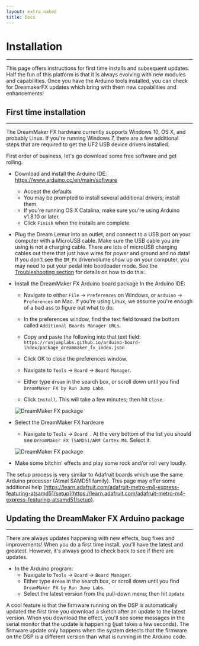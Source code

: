```yaml
---
layout: extra_naked
title: Docs
---
```


# Installation
------
This page offers instructions for first time installs and subsequent updates.  Half the fun of this platform is that it is always evolving with new modules and capabilities.  Once you have the Arduino tools installed, you can check for DreamakerFX updates which bring with them new capabilities and enhancements!


## First time installation 
------

The DreamMaker FX hardware currently supports Windows 10, OS X, and probably Linux.  If you're running Windows 7, there are a few additional steps that are required to get the UF2 USB device drivers installed.  

First order of business, let's go download some free software and get rolling.  

 * Download and install the Arduino IDE: https://www.arduino.cc/en/main/software
    * Accept the defaults
    * You may be prompted to install several additional drivers; install them.
    * If you're running OS X Catalina, make sure you're using Arduino v1.8.10 or later.
    * Click `Finish` when the installs are complete.

 * Plug the Dream Lemur into an outlet, and connect to a USB port on your computer with a MicroUSB cable.  Make sure the USB cable you are using is not a charging cable.  There are lots of microUSB charging cables out there that just have wires for power and ground and no data!  If you don't see the `DM_FX` drive/volume show up on your computer, you may need to put your pedal into bootloader mode.  See the [Troubleshooting section](https://www.dreammakerfx.com/troubleshooting) for details on how to do this.

 * Install the DreamMaker FX Arduino board package In the Arduino IDE:
    * Navigate to either `File` -> `Preferences` on Windows, or `Arduino` -> `Preferences` on Mac. If you're using Linux, we assume you're enough of a bad ass to figure out what to do.
    * In the preferences window, find the text field toward the bottom called `Additional Boards Manager URLs`.
    * Copy and paste the following into that text field: `https://runjumplabs.github.io/arduino-board-index/package_dreammaker_fx_index.json`
    * Click OK to close the preferences window.

    * Navigate to `Tools` -> `Board` -> `Board Manager`.
    * Either type `dream` in the search box, or scroll down until you find `DreamMaker FX by Run Jump Labs`.
    * Click `Install`. This will take a few minutes; then hit `Close`.

    ![DreamMaker FX package](https://runjumplabs.github.io/dreammaker_fx/assets/images/dmfx-package.png)
 
 * Select the DreamMaker FX hardeare
    * Navigate to `Tools` -> `Board `.  At the very bottom of the list you should see `DreamMaker FX (SAMD51/ARM Cortex M4`.  Select it.

    ![DreamMaker FX package](https://runjumplabs.github.io/dreammaker_fx/assets/images/select-board.png)

 * Make some bitchin' effects and play some rock and/or roll very loudly.

The setup process is very similar to Adafruit boards which use the same Arduino processor (Atmel SAMD51 family).  This page may offer some additional help [https://learn.adafruit.com/adafruit-metro-m4-express-featuring-atsamd51/setup](https://learn.adafruit.com/adafruit-metro-m4-express-featuring-atsamd51/setup). 

## Updating the DreamMaker FX Arduino package
------

There are always updates happening with new effects, bug fixes and improvements!  When you do a first time install, you'll have the latest and greatest.  However, it's always good to check back to see if there are updates.

 * In the Arduino program:
    * Navigate to `Tools` -> `Board` -> `Board Manager`.
    * Either type `dream` in the search box, or scroll down until you find `DreamMaker FX by Run Jump Labs`.
    * Select the latest version from the pull-down menu; then hit `Update`

A cool feature is that the firmware running on the DSP is automatically updated the first time you download a sketch after an update to the latest version.  When you download the effect, you'll see some messages in the serial monitor that the update is happening (just takes a few seconds).  The firmware update only happens when the system detects that the firmware on the DSP is a different version than what is running in the Arduino code.